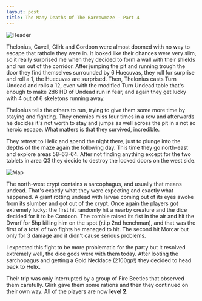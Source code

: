 ```yaml
---
layout: post
title: The Many Deaths Of The Barrowmaze - Part 4
---
```


![Header](https://i.imgur.com/rNrtZmU.jpeg)

Thelonius, Cavell, Glirk and Cordoon were almost doomed with no way to escape that rathole they were in. It looked like their chances were very slim, so it really surprised me when they decided to form a wall with their shields and run out of the corridor. After jumping the pit and running trough the door they find themselves surrounded by 6 Huecuvas, they roll for surprise and roll a 1, the Huecuvas are surprised. Then, Thelonius casts Turn Undead and rolls a 12, even with the modified Turn Undead table that's enough to make 2d6 HD of Undead run in fear, and again they get lucky with 4 out of 6 skeletons running away. 

Thelonius tells the others to run, trying to give them some more time by staying and fighting. They enemies miss four times in a row and afterwards he decides it's not worth to stay and jumps as well across the pit in a not so heroic escape. What matters is that they survived, incredible. 

They retreat to Helix and spend the night there, just to plunge into the depths of the maze again the following day. This time they go north-east and explore areas 58-63-64. After not finding anything except for the two tablets in area Q3 they decide to destroy the locked doors on the west side.

![Map](https://i.imgur.com/RjZAV0D.png) 

The north-west crypt contains a sarcophagus, and usually that means undead. That's exactly what they were expecting and exactly 
what happened. A giant rotting undead with larvae coming out of its eyes awoke from its slumber and got out of the crypt. Once again the players got extremely lucky: the first hit randomly hit a nearby creature and the dice decided for it to be Cordoon. The zombie raised its fist in the air and hit the Dwarf for 5hp killing him on the spot (r.i.p 2nd henchman), and that was the first of a total of two fights he managed to hit. The second hit Morcar but only for 3 damage and it didn't cause serious problems.

I expected this fight to be more problematic for the party but it resolved extremely well, the dice gods were with them today. After looting the sarchopagus and getting a Gold Necklace (2100gp!) they decided to head back to Helix.

Their trip was only interrupted by a group of Fire Beetles that observed them carefully. Glirk gave them some rations and then they continued on their own way. All of the players are now **level 2**.